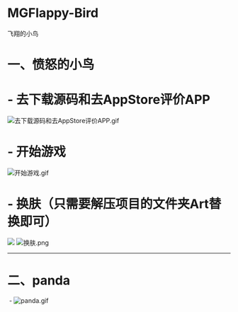 # MGFlappy-Bird
飞翔的小鸟

# 一、愤怒的小鸟
# - 去下载源码和去AppStore评价APP
![去下载源码和去AppStore评价APP.gif](http://upload-images.jianshu.io/upload_images/1429890-407c9bc0b493142d.gif?imageMogr2/auto-orient/strip)

# - 开始游戏
![开始游戏.gif](http://upload-images.jianshu.io/upload_images/1429890-769bd27007f6e80f.gif?imageMogr2/auto-orient/strip)

# - 换肤（只需要解压项目的文件夹Art替换即可）
![](http://upload-images.jianshu.io/upload_images/1429890-4fdbb1b2f47a4b77.gif?imageMogr2/auto-orient/strip)
![换肤.png](http://upload-images.jianshu.io/upload_images/1429890-ef6c18dbf976e207.png?imageMogr2/auto-orient/strip%7CimageView2/2/w/1240)
***

# 二、panda
  - ![panda.gif](http://upload-images.jianshu.io/upload_images/1429890-fb4c72e42fc4ce58.gif?imageMogr2/auto-orient/strip)
